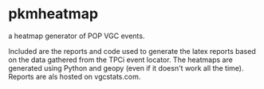 # pkmheatmap
a heatmap generator of POP VGC events.

Included are the reports and code used to generate the latex reports based on the data gathered from the TPCi event locator. The heatmaps are generated using Python and geopy (even if it doesn't work all the time). Reports are als hosted on vgcstats.com.
